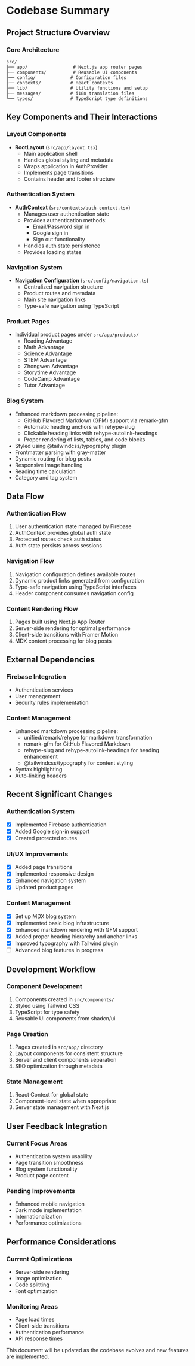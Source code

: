 # Codebase Summary

## Project Structure Overview

### Core Architecture

```
src/
├── app/                 # Next.js app router pages
├── components/          # Reusable UI components
├── config/             # Configuration files
├── contexts/           # React contexts
├── lib/                # Utility functions and setup
├── messages/           # i18n translation files
└── types/              # TypeScript type definitions
```

## Key Components and Their Interactions

### Layout Components

- **RootLayout** (`src/app/layout.tsx`)
  - Main application shell
  - Handles global styling and metadata
  - Wraps application in AuthProvider
  - Implements page transitions
  - Contains header and footer structure

### Authentication System

- **AuthContext** (`src/contexts/auth-context.tsx`)
  - Manages user authentication state
  - Provides authentication methods:
    - Email/Password sign in
    - Google sign in
    - Sign out functionality
  - Handles auth state persistence
  - Provides loading states

### Navigation System

- **Navigation Configuration** (`src/config/navigation.ts`)
  - Centralized navigation structure
  - Product routes and metadata
  - Main site navigation links
  - Type-safe navigation using TypeScript

### Product Pages

- Individual product pages under `src/app/products/`
  - Reading Advantage
  - Math Advantage
  - Science Advantage
  - STEM Advantage
  - Zhongwen Advantage
  - Storytime Advantage
  - CodeCamp Advantage
  - Tutor Advantage

### Blog System

- Enhanced markdown processing pipeline:
  - GitHub Flavored Markdown (GFM) support via remark-gfm
  - Automatic heading anchors with rehype-slug
  - Clickable heading links with rehype-autolink-headings
  - Proper rendering of lists, tables, and code blocks
- Styled using @tailwindcss/typography plugin
- Frontmatter parsing with gray-matter
- Dynamic routing for blog posts
- Responsive image handling
- Reading time calculation
- Category and tag system

## Data Flow

### Authentication Flow

1. User authentication state managed by Firebase
2. AuthContext provides global auth state
3. Protected routes check auth status
4. Auth state persists across sessions

### Navigation Flow

1. Navigation configuration defines available routes
2. Dynamic product links generated from configuration
3. Type-safe navigation using TypeScript interfaces
4. Header component consumes navigation config

### Content Rendering Flow

1. Pages built using Next.js App Router
2. Server-side rendering for optimal performance
3. Client-side transitions with Framer Motion
4. MDX content processing for blog posts

## External Dependencies

### Firebase Integration

- Authentication services
- User management
- Security rules implementation

### Content Management

- Enhanced markdown processing pipeline:
  - unified/remark/rehype for markdown transformation
  - remark-gfm for GitHub Flavored Markdown
  - rehype-slug and rehype-autolink-headings for heading enhancement
  - @tailwindcss/typography for content styling
- Syntax highlighting
- Auto-linking headers

## Recent Significant Changes

### Authentication System

- [x] Implemented Firebase authentication
- [x] Added Google sign-in support
- [x] Created protected routes

### UI/UX Improvements

- [x] Added page transitions
- [x] Implemented responsive design
- [x] Enhanced navigation system
- [x] Updated product pages

### Content Management

- [x] Set up MDX blog system
- [x] Implemented basic blog infrastructure
- [x] Enhanced markdown rendering with GFM support
- [x] Added proper heading hierarchy and anchor links
- [x] Improved typography with Tailwind plugin
- [ ] Advanced blog features in progress

## Development Workflow

### Component Development

1. Components created in `src/components/`
2. Styled using Tailwind CSS
3. TypeScript for type safety
4. Reusable UI components from shadcn/ui

### Page Creation

1. Pages created in `src/app/` directory
2. Layout components for consistent structure
3. Server and client components separation
4. SEO optimization through metadata

### State Management

1. React Context for global state
2. Component-level state when appropriate
3. Server state management with Next.js

## User Feedback Integration

### Current Focus Areas

- Authentication system usability
- Page transition smoothness
- Blog system functionality
- Product page content

### Pending Improvements

- Enhanced mobile navigation
- Dark mode implementation
- Internationalization
- Performance optimizations

## Performance Considerations

### Current Optimizations

- Server-side rendering
- Image optimization
- Code splitting
- Font optimization

### Monitoring Areas

- Page load times
- Client-side transitions
- Authentication performance
- API response times

This document will be updated as the codebase evolves and new features are implemented.

